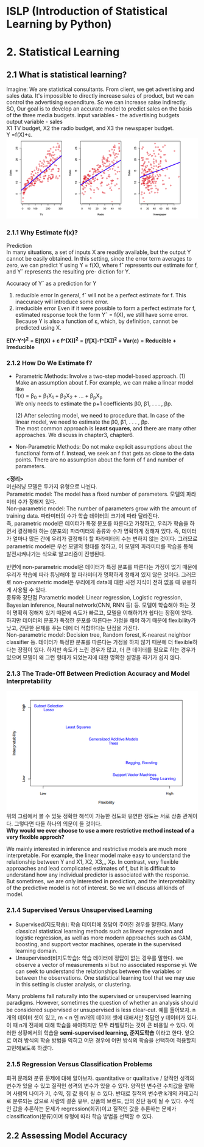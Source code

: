 # ISLP (Introduction of Statistical Learning by Python)
# 2. Statistical Learning 

## 2.1 What is statistical learning?
Imagine: We are statistical consultants. From client, we get advertising and sales data. It's impossible to directly increase sales of product, but we can control the advertising expenditure. So we can increase salse indirectly.    
SO, Our goal is to develop an accurate model to predict sales on the basis of the three media budgets.
input variables - the advertising budgets    
output variable - sales   
X1 TV budget, X2 the radio budget, and X3 the newspaper budget.   
Y =f(X)+ε.
![img](./img/advertising_sales.png)

### 2.1.1 Why Estimate f(x)?
Prediction   
In many situations, a set of inputs X are readily available, but the output Y cannot be easily obtained. In this setting, since the error term averages to zero, we can predict Y using Y = f(X), where fˆ represents our estimate for f, and Yˆ represents the resulting pre- diction for Y.

Accuracy of Yˆ as a prediction for Y
1) reducible error
    In general, fˆ will not be a perfect estimate for f. This inaccuracy will introduce some error.
2) irreducible error
    Even if it were possible to form a perfect estimate for f, estimated response took the form Yˆ = f(X), we still have some error. Because Y is also a function of ε, which, by definition, cannot be predicted using X.   

**E(Y-Y^)<sup>2</sup>** = **E[f(X) + ε f^(X)]<sup>2</sup>** = **[f[X]-f^[X]]<sup>2</sup> + Var(ε)** = **Reducible + Irreducible**


### 2.1.2 How Do We Estimate f?
- Parametric Methods: Involve a two-step model-based approach.
    (1) Make an assumption about f. For example, we can make a linear model like    
    f(x) = β<sub>0</sub> + β<sub>1</sub>X<sub>1</sub> + β<sub>2</sub>X<sub>2</sub> + ... + β<sub>p</sub>X<sub>p</sub>   
    We only needs to estimate the p+1 coefficients β0, β1, . . . , βp.   
       
    (2) After selecting model, we need to procedure that. In case of the linear model, we need to estimate the β0, β1, . . . , βp.    
    The most common approach is **least squares**, and there are many other approaches. We discuss in chapter3, chapter6.   

- Non-Parametric Methods: Do not make explicit assumptions about the functional form of f. Instead, we seek an f that gets as close to the data points. There are no assumption about the form of f and number of parameters.

**<정리>**    
머신러닝 모델은 두가지 유형으로 나뉜다.       
Parametric model: The model has a fixed number of parameters. 모델의 파라미터 수가 정해져 있다.   
Non-parametric model: The number of parameters grow with the amount of training data. 파라미터의 수가 학습 데이터의 크기에 따라 달라진다.    
즉, parametric model은 데이터가 특정 분포를 따른다고 가정하고, 우리가 학습을 하면서 결정해야 하는 (분포의) 파라미터의 종류와 수가 명확하게 정해져 있다. 즉, 데이터가 얼마나 많든 간에 우리가 결정해야 할 파라미터의 수는 변하지 않는 것이다. 그러므로 parametric model은 우선 모델의 형태를 정하고, 이 모델의 파라미터를 학습을 통해 발전시켜나가는 식으로 알고리즘이 진행된다.   

반면에 non-parametric model은 데이터가 특정 분포를 따른다는 가정이 없기 때문에 우리가 학습에 따라 튜닝해야 할 파라미터가 명확하게 정해져 있지 않은 것이다. 그러므로 non-parametric model은 우리에게 data에 대한 사전 지식이 전혀 없을 때 유용하게 사용될 수 있다.    
종류와 장단점
Parametric model: Linear regression, Logistic regression, Bayesian inference, Neural network(CNN, RNN 등) 등. 모델이 학습해야 하는 것이 명확히 정해져 있기 때문에 속도가 빠르고, 모델을 이해하기가 쉽다는 장점이 있다. 하지만 데이터의 분포가 특정한 분포를 따른다는 가정을 해야 하기 때문에 flexibility가 낮고, 간단한 문제를 푸는 데에 더 적합하다는 단점을 가진다.    
Non-parametric model: Decision tree, Random forest, K-nearest neighbor classifier 등. 데이터가 특정한 분포를 따른다는 가정을 하지 않기 때문에 더 flexible하다는 장점이 있다. 하지만 속도가 느린 경우가 많고, 더 큰 데이터를 필요로 하는 경우가 있으며 모델이 왜 그런 형태가 되었는지에 대한 명확한 설명을 하기가 쉽지 않다.    

### 2.1.3 The Trade-Off Between Prediction Accuracy and Model Interpretability
 
![img](./img/figure2_7.png)
위의 그림에서 볼 수 있듯 정확한 해석이 가능한 정도와 유연한 정도는 서로 상충 관계이다. 그렇다면 다들 하나의 의문이 들 것이다.   
**Why would we ever choose to use a more restrictive method instead of a very flexible approch?**    

We mainly interested in inference and restrictive models are much more interpretable. For example, the linear model make easy to understand the relationship between Y and X1, X2, X3,,, Xp. In contrast, very flexible approaches and lead complicated estimates of f, but it is difficult to understand how any individual predictor is associated with the response.    
But sometimes, we are only interested in prediction, and the interpretability of the predictive model is not of interest. So we will discuss all kinds of model.

   

### 2.1.4 Supervised Versus Unsupervised Learning
- Supervised(지도학습): 학습 데이터에 정답이 주어진 경우를 말한다. Many classical statistical learning methods such as linear regression and logistic regression, as well as more modern approaches such as GAM, boosting, and support vector machines, operate in the supervised learning domain.    
- Unsupervised(비지도학습): 학습 데이터에 정답이 없는 경우를 말한다. we observe
a vector of measurements xi but no associated response yi. We can seek to understand the relationships between the variables or between the observations. One statistical learning tool that we may use in this setting is cluster analysis, or clustering.   

Many problems fall naturally into the supervised or unsupervised learning paradigms. However, sometimes the question of whether an analysis should be considered supervised or unsupervised is less clear-cut. 
예를 들어보자. n개의 데이터 셋이 있고, m < n 인 m개의 데이터 셋에 대해서만 정답인 y 데이터가 있다. 이 때 n개 전체에 대해 학습을 해야하지만 모두 라벨링하는 것이 큰 비용일 수 있다. 이러한 상황에서의 학습을 **semi-supervised learning, 준지도학습** 이라고 한다. 앞으로 여러 방식의 학습 방법을 익히고 어떤 경우에 어떤 방식의 학습을 선택하여 적용할지 고민해보도록 하겠다.   

### 2.1.5 Regression Versus Classification Problems
회귀 문제와 분류 문제에 대해 알아보자.
quantitative or qualitative / 양적인 성격의 변수가 있을 수 있고 질적인 성격의 변수가 있을 수 있다. 양적인 변수란 수치값을 말하며 사람의 나이가 키, 수익, 집 값 등이 될 수 있다. 반대로 질적의 변수란 k개의 카테고리로 분류되는 값으로 사람의 결혼 유무, 상품의 브랜드, 암의 진단 등이 될 수 있다. 수적인 값을 추론하는 문제가 regression(회귀)이고 질적인 값을 추론하는 문제가 classification(분류)이며 유형에 따라 학습 방법을 선택할 수 있다. 


## 2.2 Assessing Model Accuracy

